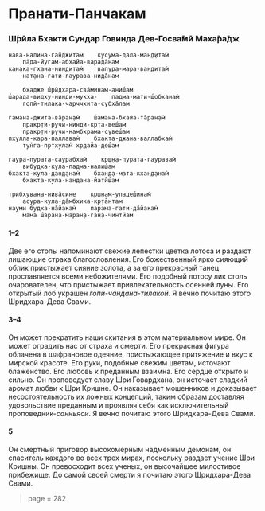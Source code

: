# Пранати-Панчакам

### Ш́рӣла Бхакти Сундар Говинда Дев-Госва̄мӣ Маха̄ра̄дж

    нава-налина-ган̃джитам̇    кусума-дала-ман̣д̣итам̇
        па̄да-йугам-абхайа-варада̄нам
    канака-гхана-ниндитам̇    вапура-мара-вандитам̇
        нат̣ана-гати-гаурава-нида̄нам

        бхадже ш́рӣдхара-сва̄минам-аниш́ам
    ш́арада-видху-нинди-мукха-    падма-мати-ш́обханам̇
        гопӣ-тилака-чарччхита-субха̄лам

    гамана-джита-ва̄ран̣ам̇    ш́амана-бхайа-та̄ран̣ам̇
        пракр̣ти-ручи-нинди-кр̣та-веш́ам
        пракр̣ти-ручи-намбхрама-сувеш́ам
    пхулла-кара-паллавам̇    бхакта-джана-валлабхам̇
        тун̇га-пр̣тхулам̇ хр̣дайа-деш́ам

    гаура-пурат̣а-саурабхам̇    кр̣ш̣н̣а-пурат̣а-гауравам̇
        вибудха-кула-падма-налиш́ам
    бхакта-кула-дан̣д̣анам̇    бхан̣д̣а-мата-кхан̣д̣анам̇
        бхакта-кула-нандана-йатӣш́ам
    
    трибхувана-нива̄сине    кр̣ш̣н̣ам-упадеш́инам̇
        асура-кула-да̄мбхика-кр̣тāнтам
    науми будха-на̄йакам̇    парама-гати-да̄йакам̇
        мама ш́аран̣а-маран̣а-ган̣а-чинтйам

#### 1–2

Две его стопы напоминают свежие лепестки цветка лотоса и раздают лишающие страха благословления. Его божественный ярко сияющий облик пристыжает сияние золота, а за его прекрасный танец прославляется всеми небожителями. Его подобный лотосу лик столь очарователен, что пристыжает привлекательность осенней луны. Его открытый лоб украшен *гопи-чандана-тилакой*. Я вечно почитаю этого Шридхара-Дева Свами.

#### 3–4

Он может прекратить наши скитания в этом материальном мире. Он может оградить нас от страха и смерти. Его прекрасная фигура облачена в шафрановое одеяние, пристыжающее притяжение и вкус к мирской красоте. Его руки, подобные свежим цветам, источают блаженство. Его любовь к преданным взаимна. Его сердце открыто и сильно. Он проповедует славу Шри Говардхана, он источает сладкий аромат любви к Шри Кришне. Он наказывает мошенников и доказывает несостоятельность их ложных концепций, таким образам доставляя удовольствие преданным и проявляя себя как исключительный проповедник-*санньяси*. Я вечно почитаю этого Шридхара-Дева Свами.

#### 5

Он смертный приговор высокомерным надменным демонам, он спаситель каждого во всех трех мирах, поскольку раздает учение Шри Кришны. Он превосходит всех ученых, он высочайшее милостивое прибежище. До самой своей смерти я почитаю этого Шридхара-Дева Свами.


> page = 282